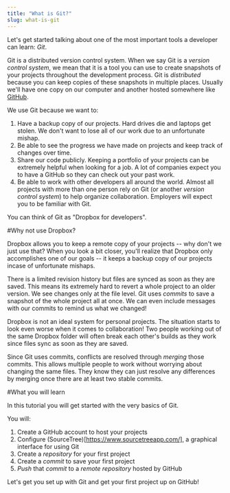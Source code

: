 ```yaml
---
title: "What is Git?"
slug: what-is-git
---
```


Let's get started talking about one of the most important tools a developer can learn: *Git*.

Git is a distributed version control system. When we say Git is a *version control system*, we mean that it is a tool you can use to create snapshots of your projects throughout the development process. Git is *distributed* because you can keep copies of these snapshots in multiple places. Usually we'll have one copy on our computer and another hosted somewhere like [GitHub](https://github.com/).

We use Git because we want to:

1. Have a backup copy of our projects. Hard drives die and laptops get stolen. We don't want to lose all of our work due to an unfortunate mishap.
2. Be able to see the progress we have made on projects and keep track of changes over time.
3. Share our code publicly. Keeping a portfolio of your projects can be extremely helpful when looking for a job. A lot of companies expect you to have a GitHub so they can check out your past work.
4. Be able to work with other developers all around the world. Almost all projects with more than one person rely on Git (or another *version control system*) to help organize collaboration. Employers will expect you to be familiar with Git.

You can think of Git as "Dropbox for developers".

#Why not use Dropbox?

Dropbox allows you to keep a remote copy of your projects -- why don't we just use that? When you look a bit closer, you'll realize that Dropbox only accomplishes one of our goals -- it keeps a backup copy of our projects incase of unfortunate mishaps.

There is a limited revision history but files are synced as soon as they are saved. This means its extremely hard to revert a whole project to an older version. We see changes only at the file level. Git uses *commits* to save a snapshot of the whole project all at once. We can even include messages with our commits to remind us what we changed!

Dropbox is not an ideal system for personal projects. The situation starts to look even worse when it comes to collaboration! Two people working out of the same Dropbox folder will often break each other's builds as they work since files sync as soon as they are saved.

Since Git uses commits, conflicts are resolved through *merging* those commits. This allows multiple people to work without worrying about changing the same files. They know they can just resolve any differences by merging once there are at least two stable commits.

#What you will learn

In this tutorial you will get started with the very basics of Git.

You will:

1. Create a GitHub account to host your projects
2. Configure (SourceTree)[https://www.sourcetreeapp.com/], a graphical interface for using Git
3. Create a *repository* for your first project
4. Create a *commit* to save your first project
5. *Push* that *commit* to a *remote repository* hosted by GitHub

Let's get you set up with Git and get your first project up on GitHub!
